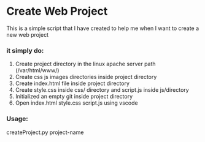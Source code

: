 <h1>Create Web Project</h1>

This is a simple script that I have created to help me when I want to create a new web project

<h3> it simply do:</h3>
<ol>
<li>Create project directory in the linux apache server path (/var/html/www/)</li>
<li>Create css js images directories inside project directory</li>
<li>Create index.html file inside project directory</li>
<li>Create style.css inside css/ directory and script.js inside js/directory</li>
<li>Initialized an empty git inside project directory</li>
<li>Open index.html style.css script.js using vscode</li>
</ol>

<h3>Usage:</h3>
createProject.py project-name

